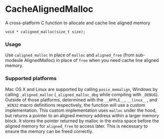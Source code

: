 # CacheAlignedMalloc

A cross-platform C function to allocate and cache line aligned memory

    void * caligned_malloc(size_t size);

### Usage

Use `caligned_malloc` in place of `malloc` and `aligned_free` (from sub-modeule AlignedMalloc) in place of `free` when you need cache line aligned memory.

### Supported platforms

Mac OS X and Linux are supported by calling `posix_memalign`, Windows by calling `_aligned_malloc` (`_aligned_malloc_dbg` while compiling with `_DEBUG`). Outside of those platforms, determined with the `__APPLE__`, `__linux__`, and `_WIN32` macro definitions respectively, the function will use a custom implementation. This custom implementation uses `malloc` under the hood, but returns a pointer to an aligned memory address within a larger memory block. It stores the pointer returned by malloc in the extra space before the aligned memory for `aligned_free` to access later. This is necessary to ensure the memory can be freed correctly.